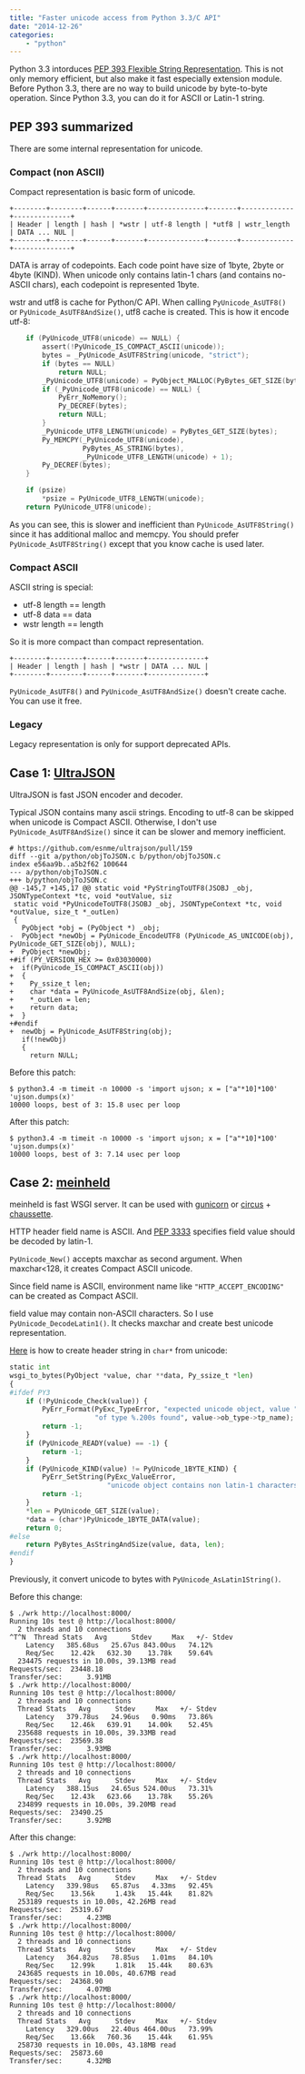 ```yaml
---
title: "Faster unicode access from Python 3.3/C API"
date: "2014-12-26"
categories:
    - "python"
---
```


Python 3.3 intorduces [PEP 393 Flexible String Representation](https://www.python.org/dev/peps/pep-0393/).
This is not only memory efficient, but also make it fast especially extension module.
Before Python 3.3, there are no way to build unicode by byte-to-byte operation.  Since Python 3.3,
you can do it for ASCII or Latin-1 string.


## PEP 393 summarized

There are some internal representation for unicode.

### Compact (non ASCII)

Compact representation is basic form of unicode.

```
+--------+--------+------+-------+--------------+-------+-------------+--------------+
| Header | length | hash | *wstr | utf-8 length | *utf8 | wstr_length | DATA ... NUL |
+--------+--------+------+-------+--------------+-------+-------------+--------------+
```

DATA is array of codepoints.  Each code point have size of 1byte, 2byte or 4byte (KIND).
When unicode only contains latin-1 chars (and contains no-ASCII chars), each codepoint is represented 1byte.

wstr and utf8 is cache for Python/C API.  When calling `PyUnicode_AsUTF8()` or `PyUnicode_AsUTF8AndSize()`, utf8 cache is created.
This is how it encode utf-8:

```c
    if (PyUnicode_UTF8(unicode) == NULL) {
        assert(!PyUnicode_IS_COMPACT_ASCII(unicode));
        bytes = _PyUnicode_AsUTF8String(unicode, "strict");
        if (bytes == NULL)
            return NULL;
        _PyUnicode_UTF8(unicode) = PyObject_MALLOC(PyBytes_GET_SIZE(bytes) + 1);
        if (_PyUnicode_UTF8(unicode) == NULL) {
            PyErr_NoMemory();
            Py_DECREF(bytes);
            return NULL;
        }
        _PyUnicode_UTF8_LENGTH(unicode) = PyBytes_GET_SIZE(bytes);
        Py_MEMCPY(_PyUnicode_UTF8(unicode),
                  PyBytes_AS_STRING(bytes),
                  _PyUnicode_UTF8_LENGTH(unicode) + 1);
        Py_DECREF(bytes);
    }

    if (psize)
        *psize = PyUnicode_UTF8_LENGTH(unicode);
    return PyUnicode_UTF8(unicode);
```

As you can see, this is slower and inefficient than `PyUnicode_AsUTF8String()` since it has additional malloc and memcpy.
You should prefer `PyUnicode_AsUTF8String()` except that you know cache is used later.


### Compact ASCII

ASCII string is special:

* utf-8 length == length
* utf-8 data == data
* wstr length == length

So it is more compact than compact representation.

```
+--------+--------+------+-------+--------------+
| Header | length | hash | *wstr | DATA ... NUL |
+--------+--------+------+-------+--------------+
```

`PyUnicode_AsUTF8()` and `PyUnicode_AsUTF8AndSize()` doesn't create cache.  You can use it free.

### Legacy

Legacy representation is only for support deprecated APIs.


## Case 1: [UltraJSON](https://github.com/esnme/ultrajson)

UltraJSON is fast JSON encoder and decoder.

Typical JSON contains many ascii strings.  Encoding to utf-8 can be skipped when unicode is Compact ASCII.
Otherwise, I don't use `PyUnicode_AsUTF8AndSize()` since it can be slower and memory inefficient.

```
# https://github.com/esnme/ultrajson/pull/159
diff --git a/python/objToJSON.c b/python/objToJSON.c
index e56aa9b..a5b2f62 100644
--- a/python/objToJSON.c
+++ b/python/objToJSON.c
@@ -145,7 +145,17 @@ static void *PyStringToUTF8(JSOBJ _obj, JSONTypeContext *tc, void *outValue, siz
 static void *PyUnicodeToUTF8(JSOBJ _obj, JSONTypeContext *tc, void *outValue, size_t *_outLen)
 {
   PyObject *obj = (PyObject *) _obj;
-  PyObject *newObj = PyUnicode_EncodeUTF8 (PyUnicode_AS_UNICODE(obj), PyUnicode_GET_SIZE(obj), NULL);
+  PyObject *newObj;
+#if (PY_VERSION_HEX >= 0x03030000)
+  if(PyUnicode_IS_COMPACT_ASCII(obj))
+  {
+    Py_ssize_t len;
+    char *data = PyUnicode_AsUTF8AndSize(obj, &len);
+    *_outLen = len;
+    return data;
+  }
+#endif
+  newObj = PyUnicode_AsUTF8String(obj);
   if(!newObj)
   {
     return NULL;
```

Before this patch:
```console
$ python3.4 -m timeit -n 10000 -s 'import ujson; x = ["a"*10]*100' 'ujson.dumps(x)'
10000 loops, best of 3: 15.8 usec per loop
```

After this patch:
```console
$ python3.4 -m timeit -n 10000 -s 'import ujson; x = ["a"*10]*100' 'ujson.dumps(x)'
10000 loops, best of 3: 7.14 usec per loop
```


## Case 2: [meinheld](https://github.com/mopemope/meinheld)

meinheld is fast WSGI server.  It can be used with [gunicorn](http://gunicorn.org/) or [circus](http://circus.readthedocs.org/) + [chaussette](https://chaussette.readthedocs.org/).

HTTP header field name is ASCII.  And [PEP 3333](https://www.python.org/dev/peps/pep-3333/) specifies field value should be decoded by latin-1.

`PyUnicode_New()` accepts maxchar as second argument. When maxchar<128, it creates Compact ASCII unicode.

Since field name is ASCII, environment name like `"HTTP_ACCEPT_ENCODING"` can be created as Compact ASCII.

field value may contain non-ASCII characters.  So I use `PyUnicode_DecodeLatin1()`.  It checks maxchar and create best unicode representation.

[Here](https://github.com/mopemope/meinheld/blob/c47cdba7a1fe6a80dc8a4f9f2ac5288104f1102f/meinheld/server/response.c#L44-L59)
is how to create header string in `char*` from unicode:

```python
static int
wsgi_to_bytes(PyObject *value, char **data, Py_ssize_t *len)
{
#ifdef PY3
    if (!PyUnicode_Check(value)) {
        PyErr_Format(PyExc_TypeError, "expected unicode object, value "
                     "of type %.200s found", value->ob_type->tp_name);
        return -1;
    }
    if (PyUnicode_READY(value) == -1) {
        return -1;
    }
    if (PyUnicode_KIND(value) != PyUnicode_1BYTE_KIND) {
        PyErr_SetString(PyExc_ValueError,
                        "unicode object contains non latin-1 characters");
        return -1;
    }
    *len = PyUnicode_GET_SIZE(value);
    *data = (char*)PyUnicode_1BYTE_DATA(value);
    return 0;
#else
    return PyBytes_AsStringAndSize(value, data, len);
#endif
}
```

Previously, it convert unicode to bytes with `PyUnicode_AsLatin1String()`.

Before this change:

```console
$ ./wrk http://localhost:8000/
Running 10s test @ http://localhost:8000/
  2 threads and 10 connections
^T^N  Thread Stats   Avg      Stdev     Max   +/- Stdev
    Latency   385.68us   25.67us 843.00us   74.12%
    Req/Sec    12.42k   632.30    13.78k    59.64%
  234475 requests in 10.00s, 39.13MB read
Requests/sec:  23448.18
Transfer/sec:      3.91MB
$ ./wrk http://localhost:8000/
Running 10s test @ http://localhost:8000/
  2 threads and 10 connections
  Thread Stats   Avg      Stdev     Max   +/- Stdev
    Latency   379.78us   24.96us   0.90ms   73.86%
    Req/Sec    12.46k   639.91    14.00k    52.45%
  235688 requests in 10.00s, 39.33MB read
Requests/sec:  23569.38
Transfer/sec:      3.93MB
$ ./wrk http://localhost:8000/
Running 10s test @ http://localhost:8000/
  2 threads and 10 connections
  Thread Stats   Avg      Stdev     Max   +/- Stdev
    Latency   388.15us   24.65us 524.00us   73.31%
    Req/Sec    12.43k   623.66    13.78k    55.26%
  234899 requests in 10.00s, 39.20MB read
Requests/sec:  23490.25
Transfer/sec:      3.92MB
```

After this change:

```console
$ ./wrk http://localhost:8000/
Running 10s test @ http://localhost:8000/
  2 threads and 10 connections
  Thread Stats   Avg      Stdev     Max   +/- Stdev
    Latency   339.98us   65.87us   4.33ms   92.45%
    Req/Sec    13.56k     1.43k   15.44k    81.82%
  253189 requests in 10.00s, 42.26MB read
Requests/sec:  25319.67
Transfer/sec:      4.23MB
$ ./wrk http://localhost:8000/
Running 10s test @ http://localhost:8000/
  2 threads and 10 connections
  Thread Stats   Avg      Stdev     Max   +/- Stdev
    Latency   364.82us   78.85us   1.01ms   84.10%
    Req/Sec    12.99k     1.81k   15.44k    80.63%
  243685 requests in 10.00s, 40.67MB read
Requests/sec:  24368.90
Transfer/sec:      4.07MB
$ ./wrk http://localhost:8000/
Running 10s test @ http://localhost:8000/
  2 threads and 10 connections
  Thread Stats   Avg      Stdev     Max   +/- Stdev
    Latency   329.00us   22.40us 464.00us   73.99%
    Req/Sec    13.66k   760.36    15.44k    61.95%
  258730 requests in 10.00s, 43.18MB read
Requests/sec:  25873.60
Transfer/sec:      4.32MB
```

